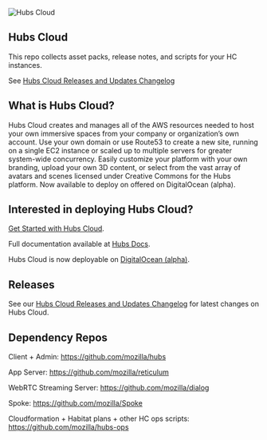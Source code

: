 ![Hubs Cloud](https://hubs-cloud.s3-us-west-1.amazonaws.com/hubs-cloud-logo.png)

## Hubs Cloud

This repo collects asset packs, release notes, and scripts for your HC instances.

See [Hubs Cloud Releases and Updates Changelog](CHANGELOG.md)

## What is Hubs Cloud?

Hubs Cloud creates and manages all of the AWS resources needed to host your own immersive spaces from your company or organization’s own account. Use your own domain or use Route53 to create a new site, running on a single EC2 instance or scaled up to multiple servers for greater system-wide concurrency. Easily customize your platform with your own branding, upload your own 3D content, or select from the vast array of avatars and scenes licensed under Creative Commons for the Hubs platform. Now available to deploy on offered on DigitalOcean (alpha).

## Interested in deploying Hubs Cloud?

[Get Started with Hubs Cloud](https://hubs.mozilla.com/cloud).

Full documentation available at [Hubs Docs](https://hubs.mozilla.com/docs/hubs-cloud-intro.html).

Hubs Cloud is now deployable on [DigitalOcean (alpha)](https://hubs.mozilla.com/docs/hubs-cloud-do-quick-start.html).

## Releases

See our [Hubs Cloud Releases and Updates Changelog](CHANGELOG.md) for latest changes on Hubs Cloud.

## Dependency Repos

Client + Admin: https://github.com/mozilla/hubs

App Server: https://github.com/mozilla/reticulum

WebRTC Streaming Server: https://github.com/mozilla/dialog

Spoke: https://github.com/mozilla/Spoke

Cloudformation + Habitat plans + other HC ops scripts: https://github.com/mozilla/hubs-ops
